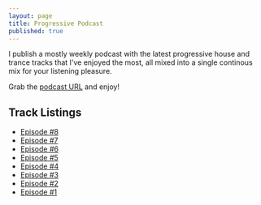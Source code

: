 ```yaml
---
layout: page
title: Progressive Podcast
published: true
---
```


I publish a mostly weekly podcast with the latest progressive house and trance tracks that I've enjoyed the most, all mixed into a single continous mix for your listening pleasure.

Grab the [podcast URL](/progressive/podcast.xml) and enjoy!

## Track Listings

* [Episode #8](/progressive/8.html)
* [Episode #7](/progressive/7.html)
* [Episode #6](/progressive/6.html)
* [Episode #5](/progressive/5.html)
* [Episode #4](/progressive/4.html)
* [Episode #3](/progressive/3.html)
* [Episode #2](/progressive/2.html)
* [Episode #1](/progressive/1.html)
